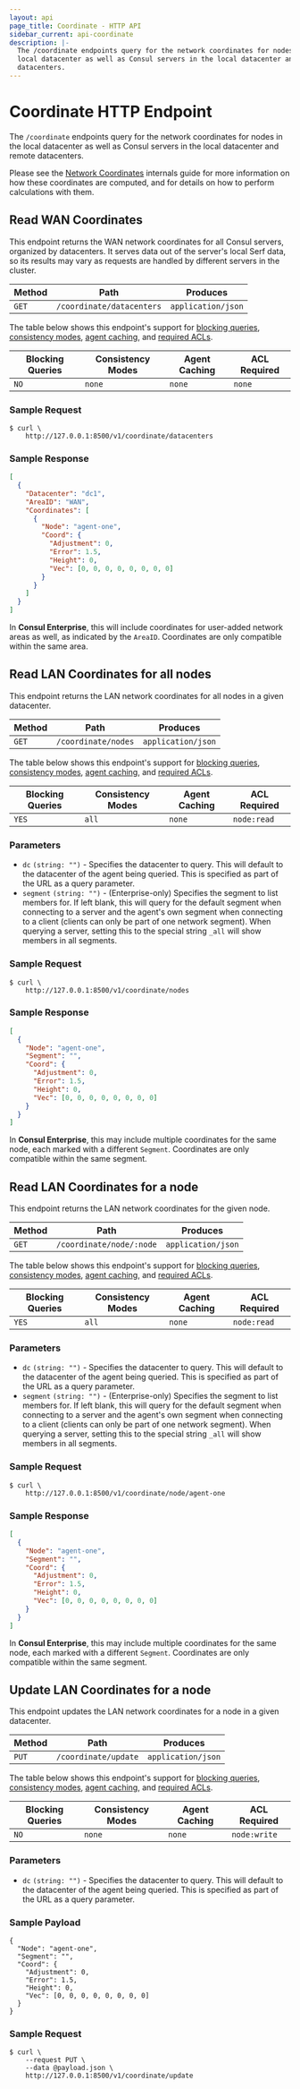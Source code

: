 ```yaml
---
layout: api
page_title: Coordinate - HTTP API
sidebar_current: api-coordinate
description: |-
  The /coordinate endpoints query for the network coordinates for nodes in the
  local datacenter as well as Consul servers in the local datacenter and remote
  datacenters.
---
```


# Coordinate HTTP Endpoint

The `/coordinate` endpoints query for the network coordinates for nodes in the
local datacenter as well as Consul servers in the local datacenter and remote
datacenters.

Please see the [Network Coordinates](/docs/internals/coordinates.html) internals
guide for more information on how these coordinates are computed, and for
details on how to perform calculations with them.

## Read WAN Coordinates

This endpoint returns the WAN network coordinates for all Consul servers,
organized by datacenters. It serves data out of the server's local Serf data, so
its results may vary as requests are handled by different servers in the
cluster.

| Method | Path                         | Produces                   |
| ------ | ---------------------------- | -------------------------- |
| `GET`  | `/coordinate/datacenters`    | `application/json`         |

The table below shows this endpoint's support for
[blocking queries](/api/features/blocking.html),
[consistency modes](/api/features/consistency.html),
[agent caching](/api/features/caching.html), and
[required ACLs](/api/index.html#acls).

| Blocking Queries | Consistency Modes | Agent Caching | ACL Required |
| ---------------- | ----------------- | ------------- | ------------ |
| `NO`             | `none`            | `none`        | `none`       |

### Sample Request

```text
$ curl \
    http://127.0.0.1:8500/v1/coordinate/datacenters
```

### Sample Response

```json
[
  {
    "Datacenter": "dc1",
    "AreaID": "WAN",
    "Coordinates": [
      {
        "Node": "agent-one",
        "Coord": {
          "Adjustment": 0,
          "Error": 1.5,
          "Height": 0,
          "Vec": [0, 0, 0, 0, 0, 0, 0, 0]
        }
      }
    ]
  }
]
```

In **Consul Enterprise**, this will include coordinates for user-added network
areas as well, as indicated by the `AreaID`. Coordinates are only compatible
within the same area.

## Read LAN Coordinates for all nodes

This endpoint returns the LAN network coordinates for all nodes in a given
datacenter.

| Method | Path                         | Produces                   |
| ------ | ---------------------------- | -------------------------- |
| `GET`  | `/coordinate/nodes`          | `application/json`         |

The table below shows this endpoint's support for
[blocking queries](/api/features/blocking.html),
[consistency modes](/api/features/consistency.html),
[agent caching](/api/features/caching.html), and
[required ACLs](/api/index.html#acls).

| Blocking Queries | Consistency Modes | Agent Caching | ACL Required |
| ---------------- | ----------------- | ------------- | ------------ |
| `YES`            | `all`             | `none`        | `node:read`  |

### Parameters

- `dc` `(string: "")` - Specifies the datacenter to query. This will default to
  the datacenter of the agent being queried. This is specified as part of the
  URL as a query parameter.
- `segment` `(string: "")` - (Enterprise-only) Specifies the segment to list members for.
  If left blank, this will query for the default segment when connecting to a server and
  the agent's own segment when connecting to a client (clients can only be part of one
  network segment). When querying a server, setting this to the special string `_all`
  will show members in all segments.

### Sample Request

```text
$ curl \
    http://127.0.0.1:8500/v1/coordinate/nodes
```

### Sample Response

```json
[
  {
    "Node": "agent-one",
    "Segment": "",
    "Coord": {
      "Adjustment": 0,
      "Error": 1.5,
      "Height": 0,
      "Vec": [0, 0, 0, 0, 0, 0, 0, 0]
    }
  }
]
```

In **Consul Enterprise**, this may include multiple coordinates for the same node,
each marked with a different `Segment`. Coordinates are only compatible within the same
segment.

## Read LAN Coordinates for a node

This endpoint returns the LAN network coordinates for the given node.

| Method | Path                         | Produces                   |
| ------ | ---------------------------- | -------------------------- |
| `GET`  | `/coordinate/node/:node`     | `application/json`         |

The table below shows this endpoint's support for
[blocking queries](/api/features/blocking.html),
[consistency modes](/api/features/consistency.html),
[agent caching](/api/features/caching.html), and
[required ACLs](/api/index.html#acls).

| Blocking Queries | Consistency Modes | Agent Caching | ACL Required |
| ---------------- | ----------------- | ------------- | ------------ |
| `YES`            | `all`             | `none`        | `node:read`  |

### Parameters

- `dc` `(string: "")` - Specifies the datacenter to query. This will default to
  the datacenter of the agent being queried. This is specified as part of the
  URL as a query parameter.
- `segment` `(string: "")` - (Enterprise-only) Specifies the segment to list members for.
  If left blank, this will query for the default segment when connecting to a server and
  the agent's own segment when connecting to a client (clients can only be part of one
  network segment). When querying a server, setting this to the special string `_all`
  will show members in all segments.

### Sample Request

```text
$ curl \
    http://127.0.0.1:8500/v1/coordinate/node/agent-one
```

### Sample Response

```json
[
  {
    "Node": "agent-one",
    "Segment": "",
    "Coord": {
      "Adjustment": 0,
      "Error": 1.5,
      "Height": 0,
      "Vec": [0, 0, 0, 0, 0, 0, 0, 0]
    }
  }
]
```

In **Consul Enterprise**, this may include multiple coordinates for the same node,
each marked with a different `Segment`. Coordinates are only compatible within the same
segment.

## Update LAN Coordinates for a node

This endpoint updates the LAN network coordinates for a node in a given
datacenter.

| Method | Path                         | Produces                   |
| ------ | ---------------------------- | -------------------------- |
| `PUT`  | `/coordinate/update`         | `application/json`         |

The table below shows this endpoint's support for
[blocking queries](/api/features/blocking.html),
[consistency modes](/api/features/consistency.html),
[agent caching](/api/features/caching.html), and
[required ACLs](/api/index.html#acls).

| Blocking Queries | Consistency Modes | Agent Caching | ACL Required |
| ---------------- | ----------------- | ------------- | ------------ |
| `NO`             | `none`            | `none`        | `node:write` |

### Parameters

- `dc` `(string: "")` - Specifies the datacenter to query. This will default to
  the datacenter of the agent being queried. This is specified as part of the
  URL as a query parameter.

### Sample Payload

```text
{
  "Node": "agent-one",
  "Segment": "",
  "Coord": {
    "Adjustment": 0,
    "Error": 1.5,
    "Height": 0,
    "Vec": [0, 0, 0, 0, 0, 0, 0, 0]
  }
}
```

### Sample Request

```text
$ curl \
    --request PUT \
    --data @payload.json \
    http://127.0.0.1:8500/v1/coordinate/update
```
